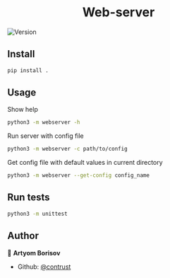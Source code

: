 <h1 align="center">Web-server</h1>
<p>
  <img alt="Version" src="https://img.shields.io/badge/version-0.1.0-blue.svg?cacheSeconds=2592000" />
</p>

## Install

```sh
pip install .
```

## Usage
Show help
```sh
python3 -m webserver -h
```
Run server with config file

```sh
python3 -m webserver -c path/to/config
```
Get config file with default values in current directory
```sh
python3 -m webserver --get-config config_name
```

## Run tests

```sh
python3 -m unittest
```

## Author

👤 **Artyom Borisov**

* Github: [@contrust](https://github.com/contrust)

